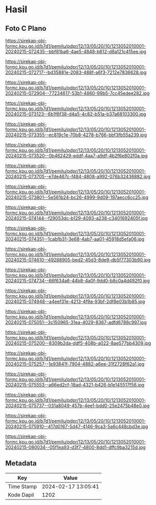 # Hasil

## Foto C Plano

https://sirekap-obj-formc.kpu.go.id/b7d1/pemilu/pdpr/12/13/05/20/10/1213052010001-20240215-072435--bbf81ba6-4ae5-4848-b612-d8a121c415ee.jpg

https://sirekap-obj-formc.kpu.go.id/b7d1/pemilu/pdpr/12/13/05/20/10/1213052010001-20240215-072717--bd35881e-2083-488f-a6f3-7212e7836628.jpg

https://sirekap-obj-formc.kpu.go.id/b7d1/pemilu/pdpr/12/13/05/20/10/1213052010001-20240215-072904--77234617-53b1-4860-99b5-7cc45edee282.jpg

https://sirekap-obj-formc.kpu.go.id/b7d1/pemilu/pdpr/12/13/05/20/10/1213052010001-20240215-073123--6b1f6f38-d4a5-4c82-b51a-b37a68103300.jpg

https://sirekap-obj-formc.kpu.go.id/b7d1/pemilu/pdpr/12/13/05/20/10/1213052010001-20240215-073355--ec819c1e-70b8-4278-b766-bbf3fb55a239.jpg

https://sirekap-obj-formc.kpu.go.id/b7d1/pemilu/pdpr/12/13/05/20/10/1213052010001-20240215-073520--0b462429-eddf-4aa7-a9df-4b2f6e802f0a.jpg

https://sirekap-obj-formc.kpu.go.id/b7d1/pemilu/pdpr/12/13/05/20/10/1213052010001-20240215-073705--e7de467c-f484-4808-a992-076b32436882.jpg

https://sirekap-obj-formc.kpu.go.id/b7d1/pemilu/pdpr/12/13/05/20/10/1213052010001-20240215-073801--5e561b24-bc26-4999-9d09-197aecc6cc25.jpg

https://sirekap-obj-formc.kpu.go.id/b7d1/pemilu/pdpr/12/13/05/20/10/1213052010001-20240215-074144--f29053dc-b129-4093-a238-c3401692405f.jpg

https://sirekap-obj-formc.kpu.go.id/b7d1/pemilu/pdpr/12/13/05/20/10/1213052010001-20240215-074351--1cabfb31-3e68-4ab7-aa01-45918d5efa06.jpg

https://sirekap-obj-formc.kpu.go.id/b7d1/pemilu/pdpr/12/13/05/20/10/1213052010001-20240215-074610--49288905-bed2-45d3-8de9-db5f77303b90.jpg

https://sirekap-obj-formc.kpu.go.id/b7d1/pemilu/pdpr/12/13/05/20/10/1213052010001-20240215-074734--66f634a6-44b8-4a0f-9dd0-b8c0a4d492f0.jpg

https://sirekap-obj-formc.kpu.go.id/b7d1/pemilu/pdpr/12/13/05/20/10/1213052010001-20240215-074948--a4eef31e-4213-4f9a-93bf-2df8e03b1b85.jpg

https://sirekap-obj-formc.kpu.go.id/b7d1/pemilu/pdpr/12/13/05/20/10/1213052010001-20240215-075051--3c150965-31ea-4029-8367-adfd6788c997.jpg

https://sirekap-obj-formc.kpu.go.id/b7d1/pemilu/pdpr/12/13/05/20/10/1213052010001-20240215-075200--8309b2da-ddf5-408b-a022-8ae577bb4309.jpg

https://sirekap-obj-formc.kpu.go.id/b7d1/pemilu/pdpr/12/13/05/20/10/1213052010001-20240215-075257--1e93841f-7904-4882-a6ee-31f2728f62a1.jpg

https://sirekap-obj-formc.kpu.go.id/b7d1/pemilu/pdpr/12/13/05/20/10/1213052010001-20240215-075553--a66ed2cf-18ad-4321-b426-b1e145517f56.jpg

https://sirekap-obj-formc.kpu.go.id/b7d1/pemilu/pdpr/12/13/05/20/10/1213052010001-20240215-075737--031a8049-457b-4ee1-bdd0-25e2475b48e0.jpg

https://sirekap-obj-formc.kpu.go.id/b7d1/pemilu/pdpr/12/13/05/20/10/1213052010001-20240215-075910--417d0167-5d47-4146-9ca3-5a6c448cbd3e.jpg

https://sirekap-obj-formc.kpu.go.id/b7d1/pemilu/pdpr/12/13/05/20/10/1213052010001-20240215-080034--05f1ea93-d3f7-4800-8dd1-dffc9ba3215d.jpg


## Metadata

| Key        | Value               |
| ---------- | ------------------- |
| Time Stamp | 2024-02-17 13:05:41 |
| Kode Dapil | 1202                |



